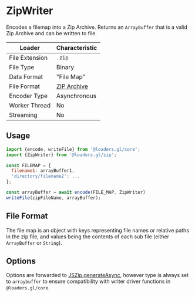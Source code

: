 # ZipWriter

Encodes a filemap into a Zip Archive. Returns an `ArrayBuffer` that is a valid Zip Archive and can be written to file.

| Loader         | Characteristic |
| -------------- | -------------- |
| File Extension | `.zip`         |
| File Type      | Binary         |
| Data Format    | "File Map"     |
| File Format    | [ZIP Archive](https://en.wikipedia.org/wiki/Zip_\(file_format\))   |
| Encoder Type   | Asynchronous   |
| Worker Thread  | No             |
| Streaming      | No             |


## Usage

```js
import {encode, writeFile} from '@loaders.gl/core';
import {ZipWriter} from '@loaders.gl/zip';

const FILEMAP = {
  filename1: arrayBuffer1,
  'directory/filename2': ...
};

const arrayBuffer = await encode(FILE_MAP, ZipWriter)
writeFile(zipFileName, arrayBuffer);
```

## File Format

The file map is an object with keys representing file names or relative paths in the zip file, and values being the contents of each sub file (either `ArrayBuffer` or `String`).

## Options

Options are forwarded to [JSZip.generateAsync](https://stuk.github.io/jszip/documentation/api_jszip/generate_async.html), however type is always set to `arraybuffer` to ensure compatibility with writer driver functions in `@loaders.gl/core`.

